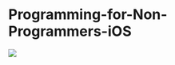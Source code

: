 Programming-for-Non-Programmers-iOS
===================================


![](http://blog-img-bed.qiniudn.com/calc.jpg)
